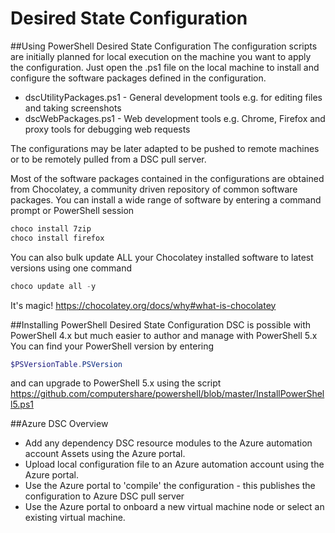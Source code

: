 # Desired State Configuration

##Using PowerShell Desired State Configuration
The configuration scripts are initially planned for local execution on the machine you want to apply the configuration.
Just open the .ps1 file on the local machine to install and configure the software packages defined in the configuration.

* dscUtilityPackages.ps1 - General development tools e.g. for editing files and taking screenshots
* dscWebPackages.ps1 - Web development tools e.g. Chrome, Firefox and proxy tools for debugging web requests

The configurations may be later adapted to be pushed to remote machines or to be remotely pulled from a DSC pull server.

Most of the software packages contained in the configurations are obtained from Chocolatey, a community driven repository of common software packages. You can install a wide range of software by entering a command prompt or PowerShell session
````powershell
choco install 7zip
choco install firefox
````
You can also bulk update ALL your Chocolatey installed software to latest versions using one command
````powershell
choco update all -y
````
It's magic! https://chocolatey.org/docs/why#what-is-chocolatey

##Installing PowerShell Desired State Configuration
DSC is possible with PowerShell 4.x but much easier to author and manage with PowerShell 5.x
You can find your PowerShell version by entering 
````powershell
$PSVersionTable.PSVersion 
````
and can upgrade to PowerShell 5.x using the script 
https://github.com/computershare/powershell/blob/master/InstallPowerShell5.ps1

##Azure DSC Overview
* Add any dependency DSC resource modules to the Azure automation account Assets using the Azure portal.
* Upload local configuration file to an Azure automation account using the Azure portal.
* Use the Azure portal to 'compile' the configuration - this publishes the configuration to Azure DSC pull server
* Use the Azure portal to onboard a new virtual machine node or select an existing virtual machine.
